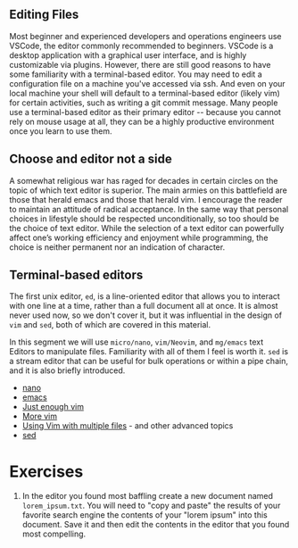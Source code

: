 ## Editing Files

Most beginner and experienced developers and operations engineers use VSCode, the editor commonly recommended to beginners. VSCode is a desktop application with a graphical user interface, and is highly customizable via plugins. However, there are still good reasons to have some familiarity with a terminal-based editor. You may need to edit a configuration file on a machine you've accessed via ssh. And even on your local machine your shell will default to a terminal-based editor (likely vim) for certain activities, such as writing a git commit message. Many people use a terminal-based editor as their primary editor -- because you cannot rely on mouse usage at all, they can be a highly productive environment once you learn to use them.

## Choose and editor not a side

A somewhat religious war has raged for decades in certain circles on the topic of which text editor is superior. The main armies on this battlefield are those that herald emacs and those that herald vim. I encourage the reader to maintain an attitude of radical acceptance. In the same way that personal choices in lifestyle should be respected unconditionally, so too should be the choice of text editor. While the selection of a text editor can powerfully affect one’s working efficiency and enjoyment while programming, the choice is neither permanent nor an indication of character.

## Terminal-based editors

The first unix editor, `ed`, is a line-oriented editor that allows you to interact with one line at a time, rather than a full document all at once. It is almost never used now, so we don't cover it, but it was influential in the design of `vim` and `sed`, both of which are covered in this material.

In this segment we will use `micro/nano`, `vim/Neovim`, and `mg/emacs` text Editors to manipulate files. Familiarity with all of them I feel is worth it. `sed` is a stream editor that can be useful for bulk operations or within a pipe chain, and it is also briefly introduced.

* [nano](sec3/nano.md)
* [emacs](sec3/emacs.md)
* [Just enough vim](sec3/vim_just_enough.md)
* [More vim](sec3/vim_all_the_things.md)
* [Using Vim with multiple files](sec3/vim_for_multiple_files.md) - and other advanced topics
* [sed](sec3/sed.md)


# Exercises

1. In the editor you found most baffling create a new document named `lorem_ipsum.txt`. You will need to "copy and paste" the results of your favorite search engine the contents of your "lorem ipsum" into this document. Save it and then edit the contents in the editor that you found most compelling. 
